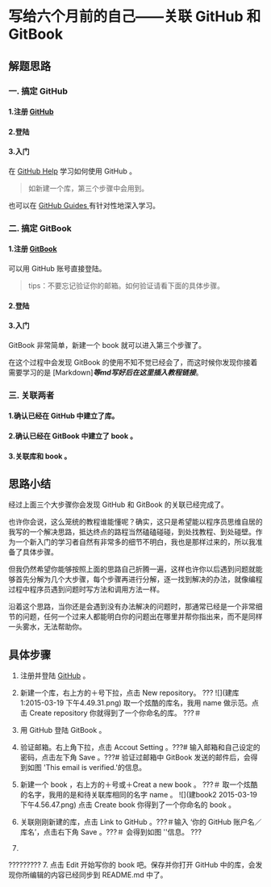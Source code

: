 # 写给六个月前的自己——关联 GitHub 和 GitBook
## 解题思路
### 一. 搞定 GitHub 
#### 1.注册  [GitHub](https://github.com) 
#### 2.登陆
#### 3.入门
在 [GitHub Help](https://help.github.com) 学习如何使用 GitHub 。
> 如新建一个库，第三个步骤中会用到。 

也可以在 [GitHub Guides ](https://guides.github.com) 有针对性地深入学习。
### 二. 搞定 GitBook
#### 1.注册 [GitBook](https://www.gitbook.com)
可以用 GitHub 账号直接登陆。

>tips：不要忘记验证你的邮箱。如何验证请看下面的具体步骤。

#### 2.登陆
#### 3.入门
GitBook 非常简单，新建一个 book 就可以进入第三个步骤了。

在这个过程中会发现 GitBook 的使用不知不觉已经会了，而这时候你发现你接着需要学习的是 [Markdown]***等md写好后在这里插入教程链接***。

### 三. 关联两者
#### 1.确认已经在 GitHub 中建立了库。
#### 2.确认已经在 GitBook 中建立了 book 。
#### 3.关联库和 book 。
## 思路小结
经过上面三个大步骤你会发现 GitHub 和 GitBook 的关联已经完成了。

也许你会说，这么笼统的教程谁能懂呢？确实，这只是希望能以程序员思维自居的我写的一个解决思路，抵达终点的路程当然磕磕碰碰，到处找教程、到处碰壁。作为一个新入门的学习者自然有非常多的细节不明白，我也是那样过来的，所以我准备了具体步骤。

但我仍然希望你能够按照上面的思路自己折腾一遍，这样也许你以后遇到问题就能够首先分解为几个大步骤，每个步骤再进行分解，逐一找到解决的办法，就像编程过程中程序员遇到问题时写方法和调用方法一样。

沿着这个思路，当你还是会遇到没有办法解决的问题时，那通常已经是一个非常细节的问题，任何一个过来人都能明白你的问题出在哪里并帮你指出来，而不是同样一头雾水，无法帮助你。
## 具体步骤
1. 注册并登陆 [GitHub](https://github.com) 。 
2. 新建一个库，右上方的＋号下拉，点击 New repository。 ???  ![](建库1:2015-03-19 下午4.49.31.png) 取一个炫酷的库名，我用 name 做示范。点击 Create repository 你就得到了一个你命名的库。  ???＃  
3. 用 GitHub 登陆 GitBook 。
4. 验证邮箱。右上角下拉，点击 Accout Setting 。???# 输入邮箱和自己设定的密码，点击左下角 Save 。???# 验证过邮箱中 GitBook 发送的邮件后，会得到如图    'This email is verified.'的信息。
5. 新建一个 book ，右上方的＋号或＋Creat a new book 。 ???＃    取一个炫酷的名字，我用的是和待关联库相同的名字 name 。  ![](建book2 2015-03-19 下午4.56.47.png)    点击 Create book 你得到了一个你命名的 book 。


6. 关联刚刚新建的库，点击 Link to GitHub 。???＃输入 ‘你的 GitHub 账户名／库名’，点击右下角 Save 。???＃ 会得到如图 ''信息。 ???
7. 
?????????
7. 点击 Edit 开始写你的 book 吧。保存并你打开 GitHub 中的库，会发现你所编辑的内容已经同步到 README.md 中了。

